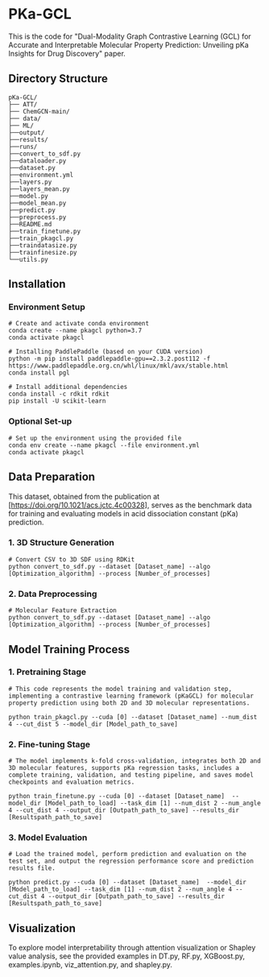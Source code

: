 # PKa-GCL

This is the code for "Dual-Modality Graph Contrastive Learning (GCL) for Accurate and Interpretable Molecular Property Prediction: Unveiling pKa Insights for Drug Discovery" paper.

## Directory Structure

```shell
pKa-GCL/
├── ATT/            
├── ChemGCN-main/  
├── data/  
├── ML/         
├──output/        
├──results/
├──runs/
├──convert_to_sdf.py
├──dataloader.py
├──dataset.py
├──environment.yml
├──layers.py
├──layers_mean.py
├──model.py
├──model_mean.py
├──predict.py
├──preprocess.py
├──README.md
├──train_finetune.py
├──train_pkagcl.py
├──traindatasize.py
├──trainfinesize.py
└──utils.py  
```

## Installation

### Environment Setup

    # Create and activate conda environment
    conda create --name pkagcl python=3.7
    conda activate pkagcl
    
    # Installing PaddlePaddle (based on your CUDA version)
    python -m pip install paddlepaddle-gpu==2.3.2.post112 -f https://www.paddlepaddle.org.cn/whl/linux/mkl/avx/stable.html
    conda install pgl
    
    # Install additional dependencies
    conda install -c rdkit rdkit
    pip install -U scikit-learn

### Optional Set-up

    # Set up the environment using the provided file
    conda env create --name pkagcl --file environment.yml
    conda activate pkagcl

## Data Preparation

This dataset, obtained from the publication at [https://doi.org/10.1021/acs.jctc.4c00328], serves as the benchmark data for training and evaluating models in acid dissociation constant (pKa) prediction.

### 1. 3D Structure Generation

    # Convert CSV to 3D SDF using RDKit
    python convert_to_sdf.py --dataset [Dataset_name] --algo [Optimization_algorithm] --process [Number_of_processes]

### 2. Data Preprocessing

    # Molecular Feature Extraction
    python convert_to_sdf.py --dataset [Dataset_name] --algo [Optimization_algorithm] --process [Number_of_processes]

## Model Training Process

### 1. Pretraining Stage

```
# This code represents the model training and validation step, implementing a contrastive learning framework (pKaGCL) for molecular property prediction using both 2D and 3D molecular representations.

python train_pkagcl.py --cuda [0] --dataset [Dataset_name] --num_dist 4 --cut_dist 5 --model_dir [Model_path_to_save]
```

### 2. Fine-tuning Stage

```
# The model implements k-fold cross-validation, integrates both 2D and 3D molecular features, supports pKa regression tasks, includes a complete training, validation, and testing pipeline, and saves model checkpoints and evaluation metrics.

python train_finetune.py --cuda [0] --dataset [Dataset_name]  --model_dir [Model_path_to_load] --task_dim [1] --num_dist 2 --num_angle 4 --cut_dist 4 --output_dir [Outpath_path_to_save] --results_dir [Resultspath_path_to_save]
```

### 3. Model Evaluation

```
# Load the trained model, perform prediction and evaluation on the test set, and output the regression performance score and prediction results file.

python predict.py --cuda [0] --dataset [Dataset_name]  --model_dir [Model_path_to_load] --task_dim [1] --num_dist 2 --num_angle 4 --cut_dist 4 --output_dir [Outpath_path_to_save] --results_dir [Resultspath_path_to_save]
```

## Visualization

To explore model interpretability through attention visualization or Shapley value analysis, see the provided examples in DT.py, RF.py, XGBoost.py, examples.ipynb, viz_attention.py, and shapley.py.
